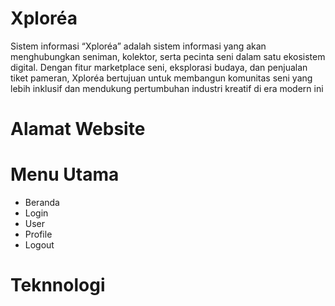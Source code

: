 # Xploréa
Sistem informasi “Xploréa” adalah sistem informasi yang akan menghubungkan seniman, kolektor, serta pecinta seni dalam satu ekosistem digital. Dengan fitur marketplace seni, eksplorasi budaya, dan penjualan tiket pameran, Xploréa bertujuan untuk membangun komunitas seni yang lebih inklusif dan mendukung pertumbuhan industri kreatif di era modern ini

# Alamat Website
# Menu Utama
- Beranda
- Login
- User
- Profile
- Logout
# Teknnologi
